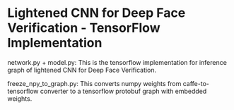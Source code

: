 # Lightened CNN for Deep Face Verification - TensorFlow Implementation

network.py + model.py: This is the tensorflow implementation for inference graph of lightened CNN for Deep Face Verification.

freeze_npy_to_graph.py: This converts numpy weights from caffe-to-tensorflow converter to a tensorflow protobuf graph with embedded weights.

